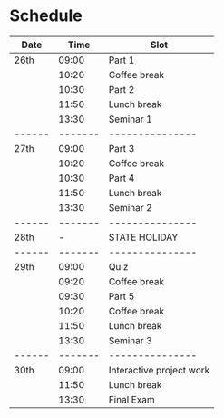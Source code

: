 # Schedule

| Date | Time  | Slot          |
|------|-------|---------------|
| 26th | 09:00 | Part 1        |
|      | 10:20 | Coffee break  |
|      | 10:30 | Part 2        |
|      | 11:50 | Lunch break   |
|      | 13:30 | Seminar 1     |
|------|-------|---------------|
| 27th | 09:00 | Part 3        |
|      | 10:20 | Coffee break  |
|      | 10:30 | Part 4        |
|      | 11:50 | Lunch break   |
|      | 13:30 | Seminar 2     |
|------|-------|---------------|
| 28th | -     | STATE HOLIDAY |
|------|-------|---------------|
| 29th | 09:00 | Quiz          |
|      | 09:20 | Coffee break  |
|      | 09:30 | Part 5        |
|      | 10:20 | Coffee break  |
|      | 11:50 | Lunch break   |
|      | 13:30 | Seminar 3     |
|------|-------|---------------|
| 30th | 09:00 | Interactive project work|
|      | 11:50 | Lunch break   |
|      | 13:30 | Final Exam    |
